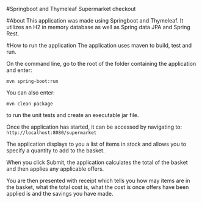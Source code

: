 #Springboot and Thymeleaf Supermarket checkout


#About
This application was made using Springboot and Thymeleaf.
It utilizes an H2 in memory database as well as Spring data JPA and Spring Rest.


#How to run the application
The application uses maven to build, test and run.

On the command line, go to the root of the folder containing the application and enter:
```
mvn spring-boot:run
```

You can also enter:
```
mvn clean package
```
to run the unit tests and create an executable jar file.

Once the application has started, it can be accessed by navigating to:
`http://localhost:8080/supermarket`

The application displays to you a list of items in stock and allows you to specify a quantity to add to the basket.

When you click Submit, the application calculates the total of the basket and then applies any applicable offers.

You are then presented with receipt which tells you how may items are in the basket, what the total cost is, what the cost is once offers have been applied is and the savings you have made.
